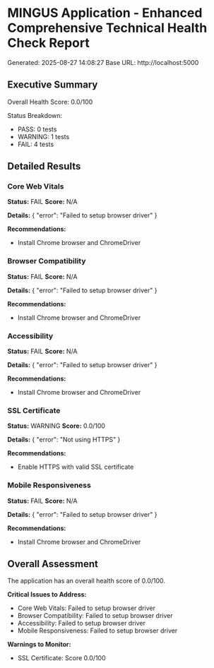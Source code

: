 
# MINGUS Application - Enhanced Comprehensive Technical Health Check Report
Generated: 2025-08-27 14:08:27
Base URL: http://localhost:5000

## Executive Summary
Overall Health Score: 0.0/100

Status Breakdown:
- PASS: 0 tests
- WARNING: 1 tests  
- FAIL: 4 tests

## Detailed Results

### Core Web Vitals
**Status:** FAIL
**Score:** N/A

**Details:**
{
  "error": "Failed to setup browser driver"
}

**Recommendations:**
- Install Chrome browser and ChromeDriver

### Browser Compatibility
**Status:** FAIL
**Score:** N/A

**Details:**
{
  "error": "Failed to setup browser driver"
}

**Recommendations:**
- Install Chrome browser and ChromeDriver

### Accessibility
**Status:** FAIL
**Score:** N/A

**Details:**
{
  "error": "Failed to setup browser driver"
}

**Recommendations:**
- Install Chrome browser and ChromeDriver

### SSL Certificate
**Status:** WARNING
**Score:** 0.0/100

**Details:**
{
  "error": "Not using HTTPS"
}

**Recommendations:**
- Enable HTTPS with valid SSL certificate

### Mobile Responsiveness
**Status:** FAIL
**Score:** N/A

**Details:**
{
  "error": "Failed to setup browser driver"
}

**Recommendations:**
- Install Chrome browser and ChromeDriver

## Overall Assessment
The application has an overall health score of 0.0/100.

**Critical Issues to Address:**
- Core Web Vitals: Failed to setup browser driver
- Browser Compatibility: Failed to setup browser driver
- Accessibility: Failed to setup browser driver
- Mobile Responsiveness: Failed to setup browser driver

**Warnings to Monitor:**
- SSL Certificate: Score 0.0/100
